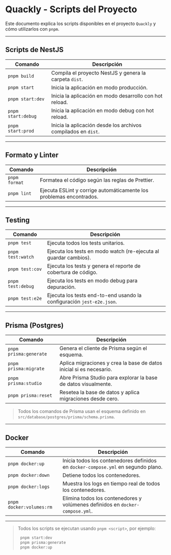 # Quackly - Scripts del Proyecto

Este documento explica los scripts disponibles en el proyecto `Quackly` y cómo utilizarlos con `pnpm`.

---

## Scripts de NestJS

| Comando            | Descripción                                                   |
| ------------------ | ------------------------------------------------------------- |
| `pnpm build`       | Compila el proyecto NestJS y genera la carpeta `dist`.        |
| `pnpm start`       | Inicia la aplicación en modo producción.                      |
| `pnpm start:dev`   | Inicia la aplicación en modo desarrollo con hot reload.       |
| `pnpm start:debug` | Inicia la aplicación en modo debug con hot reload.            |
| `pnpm start:prod`  | Inicia la aplicación desde los archivos compilados en `dist`. |

---

## Formato y Linter

| Comando       | Descripción                                                         |
| ------------- | ------------------------------------------------------------------- |
| `pnpm format` | Formatea el código según las reglas de Prettier.                    |
| `pnpm lint`   | Ejecuta ESLint y corrige automáticamente los problemas encontrados. |

---

## Testing

| Comando           | Descripción                                                           |
| ----------------- | --------------------------------------------------------------------- |
| `pnpm test`       | Ejecuta todos los tests unitarios.                                    |
| `pnpm test:watch` | Ejecuta los tests en modo watch (re-ejecuta al guardar cambios).      |
| `pnpm test:cov`   | Ejecuta los tests y genera el reporte de cobertura de código.         |
| `pnpm test:debug` | Ejecuta los tests en modo debug para depuración.                      |
| `pnpm test:e2e`   | Ejecuta los tests end-to-end usando la configuración `jest-e2e.json`. |

---

## Prisma (Postgres)

| Comando                | Descripción                                                         |
| ---------------------- | ------------------------------------------------------------------- |
| `pnpm prisma:generate` | Genera el cliente de Prisma según el esquema.                       |
| `pnpm prisma:migrate`  | Aplica migraciones y crea la base de datos inicial si es necesario. |
| `pnpm prisma:studio`   | Abre Prisma Studio para explorar la base de datos visualmente.      |
| `pnpm prisma:reset`    | Resetea la base de datos y aplica migraciones desde cero.           |

> Todos los comandos de Prisma usan el esquema definido en `src/database/postgres/prisma/schema.prisma`.

---

## Docker

| Comando                  | Descripción                                                                       |
| ------------------------ | --------------------------------------------------------------------------------- |
| `pnpm docker:up`         | Inicia todos los contenedores definidos en `docker-compose.yml` en segundo plano. |
| `pnpm docker:down`       | Detiene todos los contenedores.                                                   |
| `pnpm docker:logs`       | Muestra los logs en tiempo real de todos los contenedores.                        |
| `pnpm docker:volumes:rm` | Elimina todos los contenedores y volúmenes definidos en `docker-compose.yml`.     |

---

> Todos los scripts se ejecutan usando `pnpm <script>`, por ejemplo:
>
> ```bash
>  pnpm start:dev
>  pnpm prisma:generate
>  pnpm docker:up
> ```
